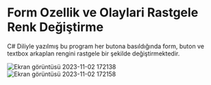 #  Form Ozellik ve Olaylari Rastgele Renk Değiştirme

C# Diliyle yazılmış bu program her butona basıldığında form, buton ve textbox arkaplan rengini rastgele bir şekilde değiştirmektedir.



![Ekran görüntüsü 2023-11-02 172138](https://github.com/burakelci12/_CSharp_FormOzellikveOlaylari_RastgeleRenkDegistirme/assets/131363641/395694dc-0488-4f55-a76a-d10f42f0e0b7)
![Ekran görüntüsü 2023-11-02 172158](https://github.com/burakelci12/_CSharp_FormOzellikveOlaylari_RastgeleRenkDegistirme/assets/131363641/6a75f37f-ddde-4713-9ce6-2f613371840e)
